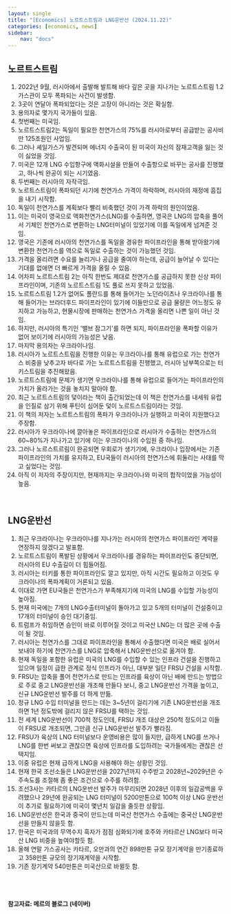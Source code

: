 ```yaml
---
layout: single
title: "[Economics] 노르트스트림과 LNG운반선 (2024.11.22)"
categories: [economics, news]
sidebar:
    nav: "docs"
---
```


## 노르트스트림
1. 2022년 9월, 러시아에서 출발해 발트해 바다 깊은 곳을 지나가는 노르트스트림 1.2 가스관이 모두 폭파되는 사건이 발생함.
1. 3곳이 연달아 폭파되었다는 것은 고장이 아니라는 것은 확실함.
1. 용의자로 몇가지 국가들이 있음.
1. 첫번째는 미국임.
1. 노르트스트림2는 독일이 필요한 천연가스의 75%를 러시아로부터 공급받는 공사비만 125조원인 사업임.
1. 그러나 셰일가스가 발견되며 에너지 수출국이 된 미국이 자신의 잠재고객을 잃는 것이 싫었을 것임.
1. 미국은 12개 LNG 수입항구에 액화시설을 만들어 수출항으로 바꾸는 공사를 진행했고, 하나씩 완공이 되는 시기였음.
1. 두번째는 러시아의 자작극임.
1. 노르트스트림이 폭파되던 시기에 천연가스 가격이 하락하며, 러시아의 재정에 흠집을 내기 시작함.
1. 독일이 천연가스를 계획보다 빨리 비축했던 것이 가격 하락의 원인이었음.
1. 이는 미국이 영국으로 액화천연가스(LNG)를 수출하면, 영국은 LNG의 압축을 풀어서 기체인 천연가스로 변환하는 LNG터미널이 있었기에 이를 독일에게 넘겨준 것임.
1. 영국은 기존에 러시아의 천연가스를 독일을 경유한 파이프라인을 통해 받아왔기에 변환한 천연가스를 역으로 독일로 수출하는 것이 가능했던 것임.
1. 가격을 올리려면 수요를 늘리거나 공급을 줄여야 하는데, 공급이 늘어날 수 있다는 기대를 없애면 더 빠르게 가격을 올릴 수 있음.
1. 어차피 노르트스트림 2는 아직 한번도 제대로 천연가스를 공급하지 못한 신상 파이프라인이며, 기존의 노르트스트림 1도 풀로 쓰지 못하고 있었음.
1. 노르트스트림 1.2가 없어도 폴란드를 통해 들어가는 노던라이츠나 우크라이나를 통해 들어가는 브라더후드 파이프라인이 있기에 이들만으로 공급 물량은 어느정도 유지하고 가능하고, 현물시장에 판매하는 천연가스 가격을 올리면 나쁜 일이 아닌 것임.
1. 하지만, 러시아의 특기인 '밸브 잠그기'를 하면 되지, 파이프라인을 폭파할 이유가 없어 보이기에 러시아의 가능성은 낮음.
1. 마지막 용의자는 우크라이나임.
1. 러시아가 노르트스트림을 진행한 이유는 우크라이나를 통해 유럽으로 가는 천연가스 비중을 낮추고자 바다로 가는 노르트스트림을 진행했고, 러시아 남부쪽으로는 터키스트림을 추진해왔음.
1. 노르트스트림에 문제가 생기면 우크라이나를 통해 유럽으로 들어가는 파이프라인의 가치가 올라가는 것을 놓치지 말아야 함.
1. 최근 노르트스트림의 덫이라는 책이 출간되었는데 이 책은 천연가스를 내세워 유럽을 인질로 삼기 위해 푸틴이 심어둔 덫이 노르트스트림이라는 것임.
1. 이 책의 저자는 노르트스트림의 폭파가 우크라이나가 실행하고 미국이 지원했다고 주장함.
1. 러시아가 우크라이나에 깔아놓은 파이프라인으로 러시아가 수출하는 천연가스의 60~80%가 지나가고 있기에 이는 우크라이나의 수입원 중 하나임.
1. 그러나 노르스트르림이 완공되면 우회로가 생기기에, 우크라이나 입장에서는 기존 파이프라인의 가치를 유지하고, EU국들이 러시아의 천연가스에 휘둘리는 사태를 막고 싶었다는 것임.
1. 아직 이 저자의 주장이지만, 현재까지는 우크라이나와 미국의 합작이었을 가능성이 높음.

<br/>

## LNG운반선
1. 최근 우크라이나는 우크라이나를 지나가는 러시아의 천연가스 파이프라인 계약을 연장하지 않겠다고 발표함.
1. 노르트스트림이 폭발된 상황에서 우크라이나를 경유하는 파이프라인도 중단되면, 러시아의 EU 수출길이 더 힘들어짐.
1. 러시아는 터키를 통한 파이프라인도 깔고 있지만, 아직 시간도 필요하고 이것도 우크라이나의 폭파계획이 거론되고 있음.
1. 이대로 가면 EU국들은 천연가스가 부족해지기에 미국의 LNG를 수입할 가능성이 높아짐.
1. 현재 미국에는 7개의 LNG수출터미널이 돌아가고 있고 5개의 터미널이 건설중이고 17개의 터미널이 승인 대기중임.
1. 트럼프가 취임하면 승인이 바로 이루어질 것이고 미국산 LNG는 더 많은 곳에 수출이 될 것임.
1. 러시아는 천연가스를 그대로 파이프라인을 통해서 수출했다면 미국은 배로 실어서 보내야 하기에 천연가스를 LNG로 압축해서 LNG운반선으로 옮겨야 함.
1. 현재 독일을 포함한 유럽은 미국의 LNG를 수입할 수 있는 인프라 건설을 진행하고 있으며 일정이 급한 관계로 정식 인프라가 아닌, 대부분 일단 FRSU 건설을 시작함.
1. FRSU는 압축을 풀어 천연가스로 만드는 인프라를 육상이 아닌 배에 만드는 방법으로 주로 중고 LNG운반선을 개조해 만들다 보니, 중고 LNG운반선 가격을 높이고, 신규 LNG운반선 발주를 더 하게 만듦.
1. 정규 LNG 수입 터미널을 만드는 데는 3~5년이 걸리기에 기존 LNG운반선을 개조하면 1년 정도밖에 걸리지 않은 FRSU를 택하는 것임.
1. 전 세계 LNG운반선이 700척 정도인데, FRSU 개조 대상은 250척 정도이고 이들이 FRSU로 개조되면, 그만큼 신규 LNG운반선 발주가 빨라짐.
1. FRSU가 육상의 LNG 터미널보다 운영비용은 많이 들지만, 급하게 LNG를 쓰거나 LNG를 한번 써보고 괜찮으면 육상에 인프라를 도입하려는 국가들에게는 괜찮은 선택지임.
1. 이중 유럽은 현재 급하게 LNG을 사용해야 하는 상황인 것임.
1. 현재 한국 조선소들은 LNG운반선을 2027년까지 수주받고 2028년~2029년은 수주속도를 조절해 좀 좋은 조건으로 수주를 하려함.
1. 조선3사는 카타르의 LNG운반선 발주가 마무리되면 2028년 이후의 일감공백을 우려했으나 29년에 완공되는 LNG 터미널이 5200만톤으로 100척 이상 LNG 운반선이 추가로 필요하기에 미국이 몇년치 일감을 줄듯한 상황임.
1. LNG운반선은 한국과 중국이 만드는데 미국산 천연가스 수출에는 중국산 LNG운반선을 만들지 않을듯 함.
1. 한국은 미국과의 무역수지 흑자가 점점 심화되기에 호주와 카타르산 LNG보다 미국산 LNG 비중을 높여야할듯 함.
1. 올해 연말 가스공사는 카타르, 오만과의 연간 898만톤 규모 장기계약을 만기종료하고 358만톤 규모의 장기재계약을 시작함.
1. 기존 장기계약 540만톤은 미국산으로 바뀔듯 함.



<br/>
<br/>

#### 참고자료: 메르의 블로그 (네이버) 